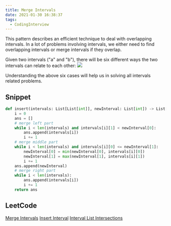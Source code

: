 ```yaml
---
title: Merge Intervals
date: 2021-01-30 16:38:37
tags:
  - CodingInterview
---
```

This pattern describes an efficient technique to deal with overlapping intervals. In a lot of problems involving intervals, we either need to find overlapping intervals or merge intervals if they overlap.

Given two intervals ("a" and "b"), there will be six different ways the two intervals can relate to each other:
![](https://raw.githubusercontent.com/snlndod/mPOST/master/CodingInterview/educative/03.png)

Understanding the above six cases will help us in solving all intervals related problems.

## Snippet
```python
def insert(intervals: List[List[int]], newInterval: List[int]) -> List[List[int]]:
    i = 0
    ans = []
    # merge left part
    while i < len(intervals) and intervals[i][1] < newInterval[0]:
        ans.append(intervals[i])
        i += 1
    # merge middle part
    while i < len(intervals) and intervals[i][0] <= newInterval[1]:
        newInterval[0] = min(newInterval[0], intervals[i][0])
        newInterval[1] = max(newInterval[1], intervals[i][1])
        i += 1
    ans.append(newInterval)
    # merge right part
    while i < len(intervals):
        ans.append(intervals[i])
        i += 1
    return ans
```

## LeetCode
[Merge Intervals](https://leetcode.com/problems/merge-intervals/)
[Insert Interval](https://leetcode.com/problems/insert-interval/)
[Interval List Intersections](https://leetcode.com/problems/interval-list-intersections/)
